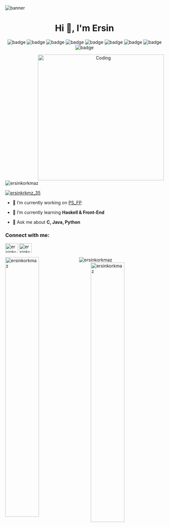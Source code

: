 <img align="center" alt="banner" src="https://indoanalytica.com/static/images/bannerr.gif">

<h1 align="center">Hi 👋, I'm Ersin</h1>
<p align="center">
<img alt="badge" src="https://img.shields.io/badge/C-004482?style=for-the-badge&logo=c&logoColor=white">
<img alt="badge" src="https://img.shields.io/badge/Python-3776AB?style=for-the-badge&logo=Python&logoColor=FFFFFF">
<img alt="badge" src="https://img.shields.io/badge/Haskell-473763?style=for-the-badge&logo=Haskell&logoColor=A14D8D">
<img alt="badge" src="https://img.shields.io/badge/javascript-222222?style=for-the-badge&logo=javascript&logoColor=F7DF1E">
<img alt="badge" src="https://img.shields.io/badge/HTML5-E34F26?style=for-the-badge&logo=html5&logoColor=white">
<img alt="badge" src="https://img.shields.io/badge/CSS3-1572B6?style=for-the-badge&logo=CSS3&logoColor=FFFFFF">
<img alt="badge" src="https://img.shields.io/badge/React-202020?style=for-the-badge&logo=React&logoColor=61DBFB">
<img alt="badge" src="https://img.shields.io/badge/GIT-F05032?style=for-the-badge&logo=Git&logoColor=FFFFFF">
<img alt="badge" src="https://img.shields.io/badge/Markdown-000000?style=for-the-badge&logo=Markdown&logoColor=FFFFFF">
</p>

<p align="center"> 

<img align="right" alt="Coding" width="400" src="https://media0.giphy.com/media/qgQUggAC3Pfv687qPC/giphy.gif">

<p align="left"> <img src="https://komarev.com/ghpvc/?username=ersinkorkmaz&label=Profile%20views&color=0e75b6&style=flat" alt="ersinkorkmaz" /> </p>

<p align="left"> <a href="https://twitter.com/ersinkrkmz_35" target="blank"><img src="https://img.shields.io/twitter/follow/ersinkrkmz_35?logo=twitter&style=for-the-badge" alt="ersinkrkmz_35" /></a> </p>

- 🔭 I’m currently working on [PS_FP](https://github.com/ErsinKorkmaz/PS_FP)

- 🌱 I’m currently learning **Haskell & Front-End**

- 💬 Ask me about **C, Java, Python**

<h3 align="left">Connect with me:</h3>
<p align="left">
<a href="https://twitter.com/ersinkrkmz_35" target="blank"><img align="center" src="https://raw.githubusercontent.com/rahuldkjain/github-profile-readme-generator/master/src/images/icons/Social/twitter.svg" alt="ersinkrkmz_35" height="30" width="40" /></a>
<a href="https://instagram.com/ersinkrkmz_35" target="blank"><img align="center" src="https://raw.githubusercontent.com/rahuldkjain/github-profile-readme-generator/master/src/images/icons/Social/instagram.svg" alt="ersinkrkmz_35" height="30" width="40" /></a>
</p>

<img align="center" src="https://github-readme-stats.vercel.app/api/top-langs?username=ersinkorkmaz&show_icons=true&locale=en&layout=compact&theme=github_dark" alt="ersinkorkmaz" />
<img align="left" width="46%" src="https://github-readme-stats.vercel.app/api?username=ersinkorkmaz&show_icons=true&locale=en&theme=github_dark" alt="ersinkorkmaz" />
<img align="right" width="46%" src="https://github-readme-streak-stats.herokuapp.com/?user=ersinkorkmaz&theme=github-dark-blue" alt="ersinkorkmaz">
